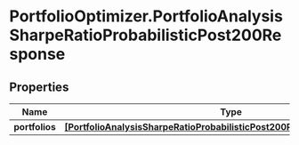 # PortfolioOptimizer.PortfolioAnalysisSharpeRatioProbabilisticPost200Response

## Properties

Name | Type | Description | Notes
------------ | ------------- | ------------- | -------------
**portfolios** | [**[PortfolioAnalysisSharpeRatioProbabilisticPost200ResponsePortfoliosInner]**](PortfolioAnalysisSharpeRatioProbabilisticPost200ResponsePortfoliosInner.md) |  | 


